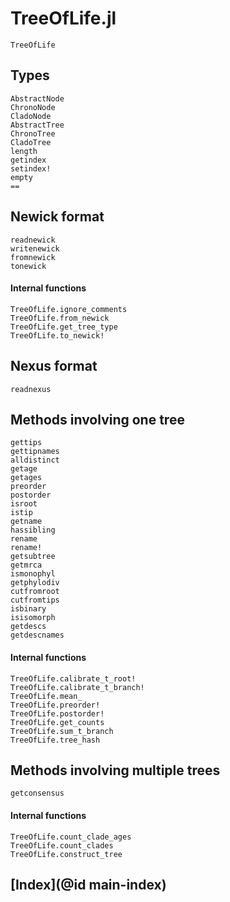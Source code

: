 # TreeOfLife.jl

```@docs
TreeOfLife
```

## Types

```@docs
AbstractNode
ChronoNode
CladoNode
AbstractTree
ChronoTree
CladoTree
length
getindex
setindex!
empty
==
```

## Newick format

```@docs
readnewick
writenewick
fromnewick
tonewick
```

#### Internal functions

```@docs
TreeOfLife.ignore_comments
TreeOfLife.from_newick
TreeOfLife.get_tree_type
TreeOfLife.to_newick!
```

## Nexus format

```@docs
readnexus
```

## Methods involving one tree

```@docs
gettips
gettipnames
alldistinct
getage
getages
preorder
postorder
isroot
istip
getname
hassibling
rename
rename!
getsubtree
getmrca
ismonophyl
getphylodiv
cutfromroot
cutfromtips
isbinary
isisomorph
getdescs
getdescnames
```

#### Internal functions

```@docs
TreeOfLife.calibrate_t_root!
TreeOfLife.calibrate_t_branch!
TreeOfLife.mean_
TreeOfLife.preorder!
TreeOfLife.postorder!
TreeOfLife.get_counts
TreeOfLife.sum_t_branch
TreeOfLife.tree_hash
```

## Methods involving multiple trees

```@docs
getconsensus
```

#### Internal functions

```@docs
TreeOfLife.count_clade_ages
TreeOfLife.count_clades
TreeOfLife.construct_tree
```

## [Index](@id main-index)

```@index
```
